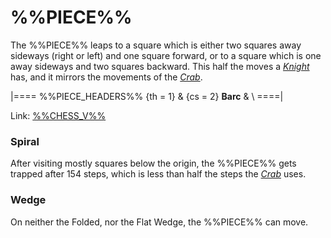 # %%PIECE%%

The %%PIECE%% leaps to a square which is either two squares away
sideways (right or left) and one square forward, or to a square
which is one away sideways and two squares backward. This half the
moves a [*Knight*](knight.html) has, and it mirrors the movements
of the [*Crab*](crab.html).

|====
%%PIECE_HEADERS%%
  {th = 1}
& {cs = 2}  **Barc**
&           \\
====|

Link: [%%CHESS_V%%](#piece:barc)

### Spiral

After visiting mostly squares below the origin, the %%PIECE%% gets
trapped after 154 steps, which is less than half the steps the
[*Crab*](crab.html) uses.

### Wedge

On neither the Folded, nor the Flat Wedge, the %%PIECE%% can move.

